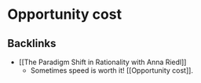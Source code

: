 # Opportunity cost

## Backlinks
* [[The Paradigm Shift in Rationality with Anna Riedl]]
	* Sometimes speed is worth it! [[Opportunity cost]].

<!-- {BearID:67FE1BC4-5400-4988-A86E-8553FB556D6D-34815-00001C2A1D5AF92B} -->
